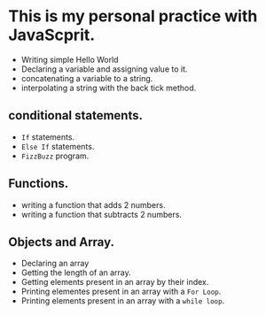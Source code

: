 # This is my personal practice with JavaScprit.

* Writing simple Hello World
* Declaring a variable and assigning value to it.
* concatenating a variable to a string.
* interpolating a string with the back tick method.
## conditional statements.
* `If` statements.
* `Else If` statements.
* `FizzBuzz` program.

## Functions.
* writing a function that adds 2 numbers.
* writing a function that subtracts 2 numbers.

## Objects and Array.
* Declaring an array
* Getting the length of an array.
* Getting elements present in an array by their index.
* Printing elementes present in an array with a `For Loop`.
* Printing elements present in an array with a `while loop`.
